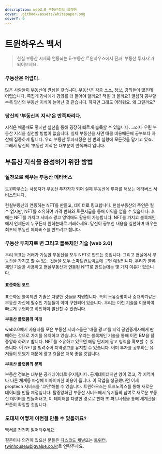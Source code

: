 ```yaml
---
description: web3.0 부동산정보 플랫폼
cover: .gitbook/assets/whitepaper.png
coverY: 0
---
```


# 트윈하우스 백서



> 현실 부동산 시세와 연동되는 E-부동산 트윈하우스에서 진짜 '부동산 투자자'가 되어보세요.

### 부동산은 어렵다. <a href="#ce7c" id="ce7c"></a>

많은 사람들이 부동산에 관심을 갖습니다. 부동산은 각종 소스, 정보, 강의들이 많은데 어렵습니다. 쪽집게 강사에게 강의를 더 들어야 할까요? 책을 더 볼까요? 열심히 공부할수록 당신의 부동산 지식이 늘어난 것 같습니다. 하지만 그래도 어려워요. 왜 그럴까요?

### 당신의 ’부동산의 지식’은 반쪽짜리다. <a href="#ef18" id="ef18"></a>

지식은 배울때도 좋지만 실천을 통해 굉장히 빠르게 습득할 수 있습니다. 그러나 우린 부동산 지식을 실천할 방법이 없습니다. 실제 부동산을 사면 매몰 비용때문에 공부보다 자산에 집중하게 됩니다. 우리 부동산 투자시장은 한 번의 실행에 모든것을 맡기고 있죠. 그래서 당신의 ’부동산 지식’은 대부분이 반쪽짜리 입니다.

## 부동산 지식을 완성하기 위한 방법 <a href="#fb6c" id="fb6c"></a>

### 실천으로 배우는 부동산 메타버스 <a href="#415d" id="415d"></a>

트윈하우스는 사용자가 부동산 투자자가 되어 실제 부동산에 투자를 해보는 메타버스 서비스입니다.&#x20;

현실부동산과 연동하는 NFT를 만들고, 데이터로 링크합니다. 현실부동산의 주인은 될 수 없지만, NFT를 소유하여 가격 변화와 토큰지급을 통해 이익을 얻을 수 있습니다. 후에는 NFT를 가지고 서비스 광고 영역에도 활용이 가능합니다. NFT를 가지고 블록체인에서 언제든지 누구든지 원하는대로 거래하세요. 당신이 공부한 내용을 실천하며 배우는 최초의 부동산 메타버스를 만드려고 합니다.

### 부동산 투자자로 변 그리고 블록체인 기술 (web 3.0) <a href="#7275" id="7275"></a>

우리 목표는 거래가 가능한 부동산을 모두 NFT로 만드는 것입니다. 그리고 현실에서 부동산을 가지고 할 수 있는 것들을 모두 스마트컨트랙트에 구현 예정입니다. 우리가 블록체인 기술을 사용하고 현실부동산과 연동된 NFT로 만드는데는 몇 가지 이유가 있습니다.

#### **표준화된 코드**

표준화된 블록체인 기술은 다양한 것들을 지원합니다. 특히 소유증명이나 중개의뢰같은 부동산 자산에 필수인 기능들이 이미 구현되어 있습니다. 우리는 이런 기술을 이용하여 빠르게 구현하고 확인하며 발전할 수 있습니다.

**부동산 플랫폼의 미래**&#x20;

web2.0에서 사용자를 모은 부동산 서비스들은 '매물 광고'를 지역 공인중개사에게 판매하는 것으로 가치를 유지하고 있습니다. 우리는 블록채인 기술을 통해 이런 BM을 탈중앙화 하려고 합니다. NFT를 소유하고 있으면 해당 단지에 광고 영역을 확보할 수 있습니다. 이 NFT를 빌려주어 지역광고를 유치할 수 있습니다. 이미 투자를 공부하는 유저들이 모였기 때문에 광고 효율은 더욱 좋을 것입니다.

**부동산 플랫폼의 문제**

부동산 정보는 대부분 공개데이터로 유지됩니다. 공개데이터지만 양이 많고, 각 지역마다 다른 체계등 파싱에 어마어마한 비용이 듭니다. 이 작업을 성공했다면 이제 proptech 서비스를 '고민'해볼 수 있습니다. 트윈하우스는 토크노믹스를 통해 새로운 데이터를 만들 예정입니다. 탈중앙화된 부동산 서비스에서 유저들의 참여로 새로운 부동산 데이터를 만들어내고, 이 데이터를 다양한 경로로 판매 또 파트너쉽을 통해 세계관을 꾸준히 확장할 것입니다.

### 도대체 어떻게 이런걸 만들 수 있을까요?

백서를 천천히 읽어봐주세요.

질문이나 의견이 있으신 분들은 [디스코드 채널](https://bit.ly/3JtPLxD)또는 [트위터](https://bit.ly/38KQG03), [twinhouse@bigvalue.co.kr](mailto:twinhouse@bigvalue.co.kr)로 연락주세요.
